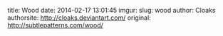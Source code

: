 title: Wood
date: 2014-02-17 13:01:45
imgur: 
slug: wood
author: Cloaks
authorsite: http://cloaks.deviantart.com/
original: http://subtlepatterns.com/wood/
